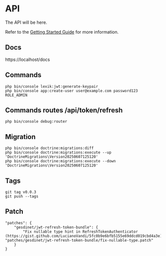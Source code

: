 # API

The API will be here.

Refer to the [Getting Started Guide](https://api-platform.com/docs/distribution) for more information.

## Docs
https://localhost/docs

## Commands
```
php bin/console lexik:jwt:generate-keypair
php bin/console app:create-user user@example.com password123 ROLE_ADMIN
```

## Commands routes /api/token/refresh
```
php bin/console debug:router
```

## Migration 
```
php bin/console doctrine:migrations:diff
php bin/console doctrine:migrations:execute --up 'DoctrineMigrations\Version20250607125120'
php bin/console doctrine:migrations:execute --down 'DoctrineMigrations\Version20250607125120'
```

## Tags
```
git tag v0.0.3
git push --tags
```


## Patch
```
"patches": {
    "gesdinet/jwt-refresh-token-bundle": {
        "Fix nullable type hint in RefreshTokenAuthenticator (https://gist.github.com/LucianoVandi/5fc0b9e6bfb5155e69ddcd019cbd4a3e)": "patches/gesdinet/jwt-refresh-token-bundle/fix-nullable-type.patch"
    }
}
```
